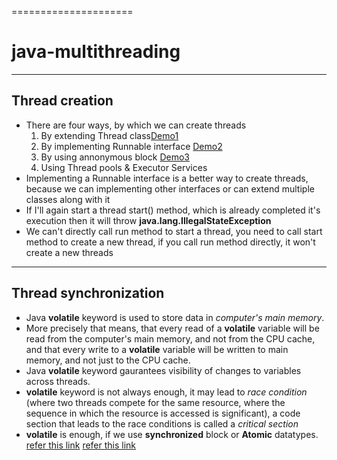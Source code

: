 =====================
# java-multithreading

------------------
## Thread creation
* There are four ways, by which we can create threads
	1. By extending Thread class[Demo1]()
	2. By implementing Runnable interface [Demo2]()
	3. By using annonymous block [Demo3]()
	4. Using Thread pools & Executor Services
* Implementing a Runnable interface is a better way to create threads, because we can implementing other interfaces or can extend multiple classes along with it
* If I'll again start a thread start() method, which is already completed it's execution then it will throw __java.lang.IllegalStateException__
* We can't directly call run method to start a thread, you need to call start method to create a new thread, if you call run method directly, it won't create a new threads

-------------------------
## Thread synchronization
* Java __volatile__ keyword is used to store data in *computer's main memory*. 
* More precisely that means, that every read of a __volatile__ variable will be read from the computer's main memory, and not from the CPU cache, and that every write to a __volatile__ variable will be written to main memory, and not just to the CPU cache.
* Java __volatile__ keyword gaurantees visibility of changes to variables across threads.
* __volatile__ keyword is not always enough, it may lead to *race condition* (where two threads compete for the same resource, where the sequence in which the resource is accessed is significant), a code section that leads to the race conditions is called a *critical section*
* __volatile__ is enough, if we use __synchronized__ block or __Atomic__ datatypes.
[refer this link](http://tutorials.jenkov.com/java-concurrency/volatile.html)
[refer this link](https://www.geeksforgeeks.org/volatile-keyword-in-java/)

